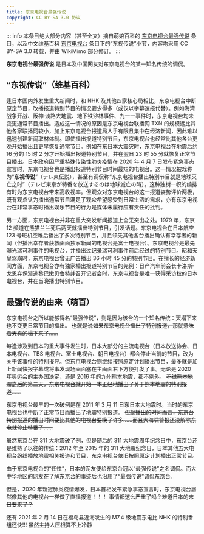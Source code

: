 ```yaml
---
title: 东京电视台最强传说
copyright: CC BY-SA 3.0 协议
---
```


::: info
本条目绝大部分内容（甚至全文）摘自萌娘百科的 [东京电视台最强传说](https://zh.moegirl.org.cn/东京电视台最强传说) 条目，以及中文维基百科 [东京电视台](https://zh.wikipedia.org/wiki/東京電視台#「東視傳說」) 条目下的“东视传说”小节，内容均采用 CC BY-SA 3.0 转载，并由 WikiMimo 部分修订。
:::

**东京电视台最强传说** 是日本及中国网友对东京电视台的某一知名传统的调侃。

## “东视传说”（维基百科）

逢日本国内外发生重大新闻时，和 NHK 及其他四家核心局相比，东京电视台中断原定节目，改播报道特别节目的情况要少得多（或仅以字幕速报代替）。例如海湾战争开战、阪神·淡路大地震、地下铁沙林事件、九一一事件时，东京电视台均未变更通常节目播出。造成这一情况的原因是东京电视台联播网 TXN 的规模远比其他各家联播网较小，加上东京电视台报道局人手有限且集中在经济新闻，因此难以迅速创建新闻取材体制。即使播出报道特别节目，东京电视台也经常比其他各台更晚开始播出且更早恢复通常节目。例如在东日本大震灾时，东京电视台在地震后约 16 分的 15 时 2 分才开始播出报道特别节目，并在翌日 23 时 55 分就恢复正常节目播出。日本政府因严重特殊传染性肺炎疫情在 2020 年 4 月 7 日发布紧急事态宣言时，东京电视台也是播出报道特别节目时间最短的电视台。这一情况被戏称为“**东视传说**”（テレ東伝説），甚至有调侃称“东京电视台播出特别节目就是地球灭亡之时”（テレビ東京が特番を放送するのは地球滅亡の時）。这种独树一帜的编排有时为东京电视台带来高收视率。但观众对东京电视台的这一报道姿势评价两极，既有观点认为播出通常节目满足了观众希望感受到日常生活的需求，亦有东京电视台在非常事态时播出娱乐节目的行为是媒体未履行应有责任的批判。

另一方面，东京电视台并非在重大突发新闻报道上全无突出之处。1979 年，东京 12 频道在熊猫兰兰死后两天就播出特别节目，引发话题。东京电视台在日本航空 123 号班机空难后播出了多次特别节目，并且领先其他各台播出确认有幸存者的新闻（但播出幸存者获救画面独家新闻的电视台是富士电视台）。东京电视台是最先曝光瑞可利事件的电视台，并播出过记录瑞可利事件前后经过的特别节目。昭和天皇驾崩时，东京电视台曾无广告播出 36 小时 45 分的特别节目。在擅长的经济新闻方面，东京电视台亦有独家播出报道特别节目的先例：日产汽车前会长卡洛斯·戈恩弃保潜逃黎巴嫩贝鲁特并召开记者会时，东京电视台是唯一获得采访权的日本电视台，并在当晚播出特别节目。

## 最强传说的由来（萌百）

东京电视台之所以能够得名“最强传说”，则是因为该台的一个知名传统：天塌下来也不变更日常节目的播出。 ~~也就是说如果东京电视台播出了特别报道，那就意味着天真的塌下来了……~~

每逢涉及到日本的重大事件发生时，日本大部分的主流电视台（日本放送协会、日本电视台、TBS 电视台、富士电视台、朝日电视台）都会停止当前的节目，改为关于该事件的特别报导。但东京电视台则继续按照原定计划播出节目，最多就是加上新闻快报字幕或将事发现场画面塞在主画面右下方便打发了事。无论是 2020 年奥运会的主办国决定，还是 2016 年的九州熊本地震，都不例外。 ~~不过熊本地震之后的第二天，东京电视台就开始一本正经地播出了关于熊本地震的特别报道……~~

东京电视台最早的一次破例是在 2011 年 3 月 11 日东日本大地震时。当时的东京电视台也中断了正常节目而播出了地震特别报道。 ~~但就播出的时间而言，东京台特别报道的播出时间要比其他的电视台要晚了许多……而且大海啸警报还没解除东电就停止特番了……~~

虽然东京台在 311 大地震破了例，但是随后的 311 大地震周年纪念日中，东京台还是维持了以往的传统：2012 年至 2015 年的 311 大地震纪念日，日本其他五大电视台纷纷播放地震相关报道和节目，东京电视台依旧按照原定计划播出正常节目。

由于东京电视台的“任性”，日本的网友便给东京台冠以“最强传说”之名调侃。而大中华地区的网友在了解东京台的事迹后也沿用了“最强传说”调侃东京台。

但是，2020 年新冠肺炎疫情爆发，日本首相发布紧急事态宣言时，东京电视台居然像其他的电视台一样做了直播报道！！！ ~~事情都这么严重了吗？难道日本的末日要来了？~~

还有 2021 年 2 月 14 日在福岛县近海发生的 M7.4 级地震东电比 NHK 的特别番组还快!!! ~~虽然主持人压根算不上冷静~~

